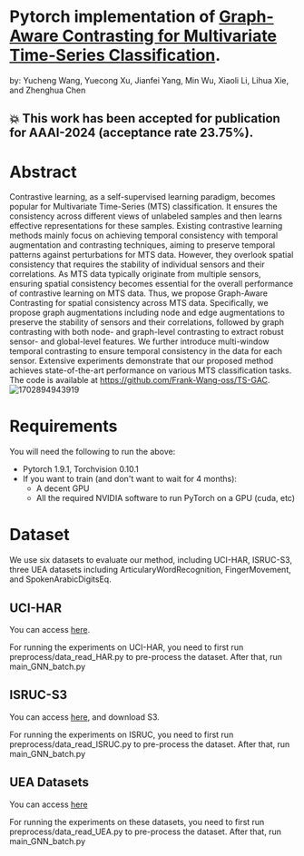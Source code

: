 # Pytorch implementation of [Graph-Aware Contrasting for Multivariate Time-Series Classification](https://arxiv.org/pdf/2309.05202.pdf). 

by: Yucheng Wang, Yuecong Xu, Jianfei Yang, Min Wu, Xiaoli Li, Lihua Xie, and Zhenghua Chen

## :boom: This work has been accepted for publication for AAAI-2024 (acceptance rate 23.75%).

# Abstract
Contrastive learning, as a self-supervised learning paradigm, becomes popular for Multivariate Time-Series (MTS) classification. It ensures the consistency across different views of unlabeled samples and then learns effective representations for these samples. Existing contrastive learning methods mainly focus on achieving temporal consistency with temporal augmentation and contrasting techniques, aiming to preserve temporal patterns against perturbations for MTS data. However, they overlook spatial consistency that requires the stability of individual sensors and their correlations. As MTS data typically originate from multiple sensors, ensuring spatial consistency becomes essential for the overall performance of contrastive learning on MTS data. Thus, we propose Graph-Aware Contrasting for spatial consistency across MTS data. Specifically, we propose graph augmentations including node and edge augmentations to preserve the stability of sensors and their correlations, followed by graph contrasting with both node- and graph-level contrasting to extract robust sensor- and global-level features. We further introduce multi-window temporal contrasting to ensure temporal consistency in the data for each sensor. Extensive experiments demonstrate that our proposed method achieves state-of-the-art performance on various MTS classification tasks. The code is available at https://github.com/Frank-Wang-oss/TS-GAC.
![1702894943919](https://github.com/Frank-Wang-oss/TS-GAC/assets/73806631/1f3e686f-0e98-440a-af42-2e446499d6ba)

# Requirements

You will need the following to run the above:
- Pytorch 1.9.1, Torchvision 0.10.1
- If you want to train (and don't want to wait for 4 months):
  - A decent GPU
  - All the required NVIDIA software to run PyTorch on a GPU (cuda, etc)
  
# Dataset

We use six datasets to evaluate our method, including UCI-HAR, ISRUC-S3, three UEA datasets including ArticularyWordRecognition, FingerMovement, and SpokenArabicDigitsEq.


## UCI-HAR

You can access [here](https://archive.ics.uci.edu/ml/datasets/Human+Activity+Recognition+Using+Smartphones).

For running the experiments on UCI-HAR, you need to first run preprocess/data_read_HAR.py to pre-process the dataset. After that, run main_GNN_batch.py

## ISRUC-S3
 
You can access [here](https://sleeptight.isr.uc.pt/), and download S3.

For running the experiments on ISRUC, you need to first run preprocess/data_read_ISRUC.py to pre-process the dataset. After that, run main_GNN_batch.py


## UEA Datasets

You can access [here](http://timeseriesclassification.com/dataset.php)


For running the experiments on these datasets, you need to first run preprocess/data_read_UEA.py to pre-process the dataset. After that, run main_GNN_batch.py
